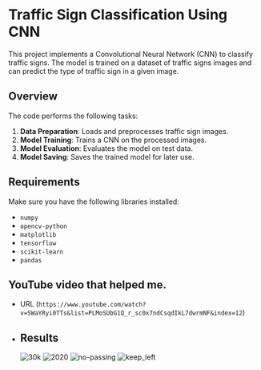 
# Traffic Sign Classification Using CNN

This project implements a Convolutional Neural Network (CNN) to classify traffic signs. The model is trained on a dataset of traffic signs images and can predict the type of traffic sign in a given image.

## Overview

The code performs the following tasks:
1. **Data Preparation**: Loads and preprocesses traffic sign images.
2. **Model Training**: Trains a CNN on the processed images.
3. **Model Evaluation**: Evaluates the model on test data.
4. **Model Saving**: Saves the trained model for later use.

## Requirements

Make sure you have the following libraries installed:
- `numpy`
- `opencv-python`
- `matplotlib`
- `tensorflow`
- `scikit-learn`
- `pandas`
  

## YouTube video that helped me.
- URL (`https://www.youtube.com/watch?v=SWaYRyi0TTs&list=PLMoSUbG1Q_r_sc0x7ndCsqdIkL7dwrmNF&index=12`)


- ## Results
  ![30k](https://github.com/user-attachments/assets/4e538828-4603-4b26-b75a-f0510e7dabeb)
  ![2020](https://github.com/user-attachments/assets/86908206-13b7-46eb-983c-0e20715de1f3)
  ![no-passing](https://github.com/user-attachments/assets/30dbaace-0935-40ff-834b-c580e7a1e803)
  ![keep_left](https://github.com/user-attachments/assets/0193e13d-41d8-4994-9c2d-265ba0e58867)

